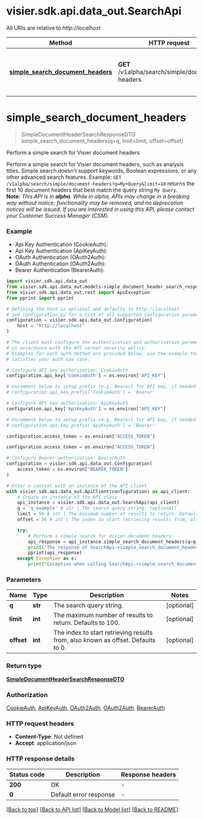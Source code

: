 # visier.sdk.api.data_out.SearchApi

All URIs are relative to *http://localhost*

Method | HTTP request | Description
------------- | ------------- | -------------
[**simple_search_document_headers**](SearchApi.md#simple_search_document_headers) | **GET** /v1alpha/search/simple/document-headers | Perform a simple search for Visier document headers


# **simple_search_document_headers**
> SimpleDocumentHeaderSearchResponseDTO simple_search_document_headers(q=q, limit=limit, offset=offset)

Perform a simple search for Visier document headers

Perform a simple search for Visier document headers, such as analysis titles. Simple search doesn't support keywords, Boolean expressions, or any other advanced search features.  Example: `GET /v1alpha/search/simple/document-headers?q=My+Query&limit=10` returns the first 10 document headers that best match the query string `My Query`.   <br>**Note:** <em>This API is in **alpha**. While in alpha, APIs may change in a breaking way without notice; functionality may be removed, and no deprecation notices will be issued.  If you are interested in using this API, please contact your Customer Success Manager (CSM).</em>

### Example

* Api Key Authentication (CookieAuth):
* Api Key Authentication (ApiKeyAuth):
* OAuth Authentication (OAuth2Auth):
* OAuth Authentication (OAuth2Auth):
* Bearer Authentication (BearerAuth):

```python
import visier.sdk.api.data_out
from visier.sdk.api.data_out.models.simple_document_header_search_response_dto import SimpleDocumentHeaderSearchResponseDTO
from visier.sdk.api.data_out.rest import ApiException
from pprint import pprint

# Defining the host is optional and defaults to http://localhost
# See configuration.py for a list of all supported configuration parameters.
configuration = visier.sdk.api.data_out.Configuration(
    host = "http://localhost"
)

# The client must configure the authentication and authorization parameters
# in accordance with the API server security policy.
# Examples for each auth method are provided below, use the example that
# satisfies your auth use case.

# Configure API key authorization: CookieAuth
configuration.api_key['CookieAuth'] = os.environ["API_KEY"]

# Uncomment below to setup prefix (e.g. Bearer) for API key, if needed
# configuration.api_key_prefix['CookieAuth'] = 'Bearer'

# Configure API key authorization: ApiKeyAuth
configuration.api_key['ApiKeyAuth'] = os.environ["API_KEY"]

# Uncomment below to setup prefix (e.g. Bearer) for API key, if needed
# configuration.api_key_prefix['ApiKeyAuth'] = 'Bearer'

configuration.access_token = os.environ["ACCESS_TOKEN"]

configuration.access_token = os.environ["ACCESS_TOKEN"]

# Configure Bearer authorization: BearerAuth
configuration = visier.sdk.api.data_out.Configuration(
    access_token = os.environ["BEARER_TOKEN"]
)

# Enter a context with an instance of the API client
with visier.sdk.api.data_out.ApiClient(configuration) as api_client:
    # Create an instance of the API class
    api_instance = visier.sdk.api.data_out.SearchApi(api_client)
    q = 'q_example' # str | The search query string. (optional)
    limit = 56 # int | The maximum number of results to return. Defaults to 100. (optional)
    offset = 56 # int | The index to start retrieving results from, also known as offset. Defaults to 0. (optional)

    try:
        # Perform a simple search for Visier document headers
        api_response = api_instance.simple_search_document_headers(q=q, limit=limit, offset=offset)
        print("The response of SearchApi->simple_search_document_headers:\n")
        pprint(api_response)
    except Exception as e:
        print("Exception when calling SearchApi->simple_search_document_headers: %s\n" % e)
```



### Parameters


Name | Type | Description  | Notes
------------- | ------------- | ------------- | -------------
 **q** | **str**| The search query string. | [optional] 
 **limit** | **int**| The maximum number of results to return. Defaults to 100. | [optional] 
 **offset** | **int**| The index to start retrieving results from, also known as offset. Defaults to 0. | [optional] 

### Return type

[**SimpleDocumentHeaderSearchResponseDTO**](SimpleDocumentHeaderSearchResponseDTO.md)

### Authorization

[CookieAuth](../README.md#CookieAuth), [ApiKeyAuth](../README.md#ApiKeyAuth), [OAuth2Auth](../README.md#OAuth2Auth), [OAuth2Auth](../README.md#OAuth2Auth), [BearerAuth](../README.md#BearerAuth)

### HTTP request headers

 - **Content-Type**: Not defined
 - **Accept**: application/json

### HTTP response details

| Status code | Description | Response headers |
|-------------|-------------|------------------|
**200** | OK |  -  |
**0** | Default error response |  -  |

[[Back to top]](#) [[Back to API list]](../README.md#documentation-for-api-endpoints) [[Back to Model list]](../README.md#documentation-for-models) [[Back to README]](../README.md)

